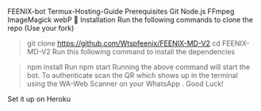 FEENIX-bot Termux-Hosting-Guide
Prerequisites
Git
Node.js
FFmpeg
ImageMagick
webP
🚀 Installation
Run the following commands to clone the repo (Use your fork)

> git clone  https://github.com/Wtspfeenix/FEENIX-MD-V2
> cd FEENIX-MD-V2
Run this following command to install the dependencies

> npm install
Run
> npm start
Running the above command will start the bot. To authenticate scan the QR which shows up in the terminal using the WA-Web Scanner on your WhatsApp . Good Luck!

Set it up on Heroku
